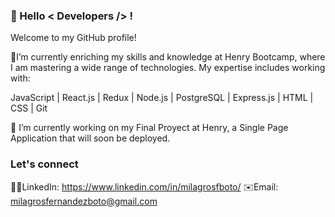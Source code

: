 ### 👋 Hello < Developers /> !

Welcome to my GitHub profile!

🌱I’m currently enriching my skills and knowledge at Henry Bootcamp, where I am mastering a wide range of technologies. My expertise includes working with:

JavaScript | React.js | Redux | Node.js | PostgreSQL | Express.js | HTML | CSS | Git

🔭 I’m currently working on my Final Proyect at Henry, a Single Page Application that will soon be deployed. 

### Let's connect
👨‍💻LinkedIn: https://www.linkedin.com/in/milagrosfboto/
✉️Email: milagrosfernandezboto@gmail.com
